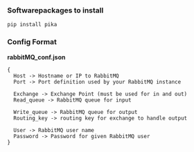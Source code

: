 
### Softwarepackages to install

`pip install pika`


### Config Format

**rabbitMQ_conf.json**
```
{
  Host -> Hostname or IP to RabbitMQ
  Port -> Port definition used by your RabbitMQ instance

  Exchange -> Exchange Point (must be used for in and out)
  Read_queue -> RabbitMQ queue for input

  Write_queue -> RabbitMQ queue for output
  Routing_key -> routing key for exchange to handle output

  User -> RabbitMQ user name
  Password -> Password for given RabbitMQ user
}
```
